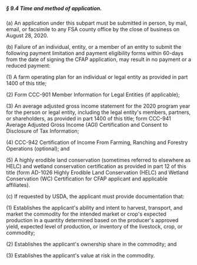 ##### § 9.4 Time and method of application. #####

(a) An application under this subpart must be submitted in person, by mail, email, or facsimile to any FSA county office by the close of business on August 28, 2020.

(b) Failure of an individual, entity, or a member of an entity to submit the following payment limitation and payment eligibility forms within 60-days from the date of signing the CFAP application, may result in no payment or a reduced payment:

(1) A farm operating plan for an individual or legal entity as provided in part 1400 of this title;

(2) Form CCC-901 Member Information for Legal Entities (if applicable);

(3) An average adjusted gross income statement for the 2020 program year for the person or legal entity, including the legal entity's members, partners, or shareholders, as provided in part 1400 of this title; form CCC-941 Average Adjusted Gross Income (AGI) Certification and Consent to Disclosure of Tax Information;

(4) CCC-942 Certification of Income From Farming, Ranching and Forestry Operations (optional); and

(5) A highly erodible land conservation (sometimes referred to elsewhere as HELC) and wetland conservation certification as provided in part 12 of this title (form AD-1026 Highly Erodible Land Conservation (HELC) and Wetland Conservation (WC) Certification for CFAP applicant and applicable affiliates).

(c) If requested by USDA, the applicant must provide documentation that:

(1) Establishes the applicant's ability and intent to harvest, transport, and market the commodity for the intended market or crop's expected production in a quantity determined based on the producer's approved yield, expected level of production, or inventory of the livestock, crop, or commodity;

(2) Establishes the applicant's ownership share in the commodity; and

(3) Establishes the applicant's value at risk in the commodity.